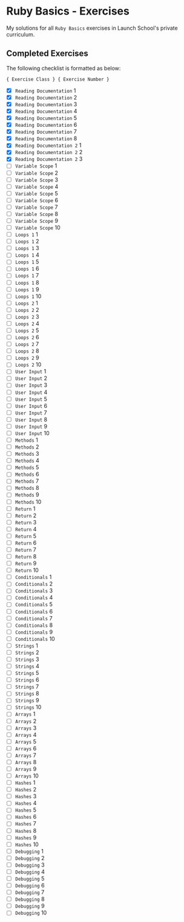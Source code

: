 # Ruby Basics - Exercises

My solutions for all `Ruby Basics` exercises in Launch School's private curriculum.

## Completed Exercises

The following checklist is formatted as below:

```
{ Exercise Class } { Exercise Number }
```

- [x] `Reading Documentation` 1
- [x] `Reading Documentation` 2
- [x] `Reading Documentation` 3
- [x] `Reading Documentation` 4
- [x] `Reading Documentation` 5
- [x] `Reading Documentation` 6
- [x] `Reading Documentation` 7
- [x] `Reading Documentation` 8
- [x] `Reading Documentation 2` 1
- [x] `Reading Documentation 2` 2
- [x] `Reading Documentation 2` 3
- [ ] `Variable Scope` 1
- [ ] `Variable Scope` 2
- [ ] `Variable Scope` 3
- [ ] `Variable Scope` 4
- [ ] `Variable Scope` 5
- [ ] `Variable Scope` 6
- [ ] `Variable Scope` 7
- [ ] `Variable Scope` 8
- [ ] `Variable Scope` 9
- [ ] `Variable Scope` 10
- [ ] `Loops 1` 1
- [ ] `Loops 1` 2
- [ ] `Loops 1` 3
- [ ] `Loops 1` 4
- [ ] `Loops 1` 5
- [ ] `Loops 1` 6
- [ ] `Loops 1` 7
- [ ] `Loops 1` 8
- [ ] `Loops 1` 9
- [ ] `Loops 1` 10
- [ ] `Loops 2` 1
- [ ] `Loops 2` 2
- [ ] `Loops 2` 3
- [ ] `Loops 2` 4
- [ ] `Loops 2` 5
- [ ] `Loops 2` 6
- [ ] `Loops 2` 7
- [ ] `Loops 2` 8
- [ ] `Loops 2` 9
- [ ] `Loops 2` 10
- [ ] `User Input` 1
- [ ] `User Input` 2
- [ ] `User Input` 3
- [ ] `User Input` 4
- [ ] `User Input` 5
- [ ] `User Input` 6
- [ ] `User Input` 7
- [ ] `User Input` 8
- [ ] `User Input` 9
- [ ] `User Input` 10
- [ ] `Methods` 1
- [ ] `Methods` 2
- [ ] `Methods` 3
- [ ] `Methods` 4
- [ ] `Methods` 5
- [ ] `Methods` 6
- [ ] `Methods` 7
- [ ] `Methods` 8
- [ ] `Methods` 9
- [ ] `Methods` 10
- [ ] `Return` 1
- [ ] `Return` 2
- [ ] `Return` 3
- [ ] `Return` 4
- [ ] `Return` 5
- [ ] `Return` 6
- [ ] `Return` 7
- [ ] `Return` 8
- [ ] `Return` 9
- [ ] `Return` 10
- [ ] `Conditionals` 1
- [ ] `Conditionals` 2
- [ ] `Conditionals` 3
- [ ] `Conditionals` 4
- [ ] `Conditionals` 5
- [ ] `Conditionals` 6
- [ ] `Conditionals` 7
- [ ] `Conditionals` 8
- [ ] `Conditionals` 9
- [ ] `Conditionals` 10
- [ ] `Strings` 1
- [ ] `Strings` 2
- [ ] `Strings` 3
- [ ] `Strings` 4
- [ ] `Strings` 5
- [ ] `Strings` 6
- [ ] `Strings` 7
- [ ] `Strings` 8
- [ ] `Strings` 9
- [ ] `Strings` 10
- [ ] `Arrays` 1
- [ ] `Arrays` 2
- [ ] `Arrays` 3
- [ ] `Arrays` 4
- [ ] `Arrays` 5
- [ ] `Arrays` 6
- [ ] `Arrays` 7
- [ ] `Arrays` 8
- [ ] `Arrays` 9
- [ ] `Arrays` 10
- [ ] `Hashes` 1
- [ ] `Hashes` 2
- [ ] `Hashes` 3
- [ ] `Hashes` 4
- [ ] `Hashes` 5
- [ ] `Hashes` 6
- [ ] `Hashes` 7
- [ ] `Hashes` 8
- [ ] `Hashes` 9
- [ ] `Hashes` 10
- [ ] `Debugging` 1
- [ ] `Debugging` 2
- [ ] `Debugging` 3
- [ ] `Debugging` 4
- [ ] `Debugging` 5
- [ ] `Debugging` 6
- [ ] `Debugging` 7
- [ ] `Debugging` 8
- [ ] `Debugging` 9
- [ ] `Debugging` 10
